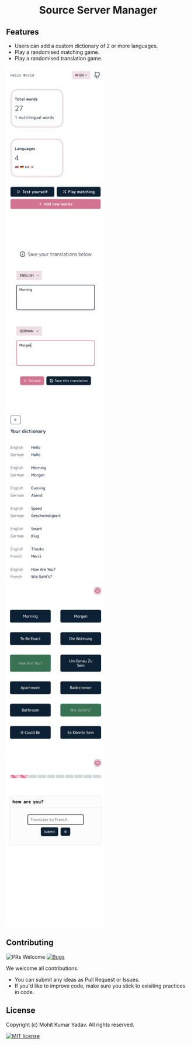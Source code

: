 <h1 align="center">Source Server Manager</h1>

## Features

- Users can add a custom dictionary of 2 or more languages.
- Play a randomised matching game.
- Play a randomised translation game.

<div align="left">
    <img width="270" src="demo/home.png">
    <img width="270" src="demo/add.png">
    <img width="270" src="demo/list.png">
    <img width="270" src="demo/match-success.png">
    <img width="270" src="demo/play.png">
</div>

## Contributing

![PRs Welcome](https://img.shields.io/badge/PRs-welcome-brightgreen.svg?style=flat-square)
[![Bugs](https://img.shields.io/static/v1?label=Bugs&message=Report&color=red&style=flat-square)](https://github.com/mohitkyadav/entumany/issues)

We welcome all contributions.

- You can submit any ideas as Pull Request or Issues.
- If you'd like to improve code, make sure you stick to exisiting practices in code.


## License

Copyright (c) Mohit Kumar Yadav. All rights reserved.

[![MIT license](https://img.shields.io/badge/License-MIT-blue.svg?style=for-the-badge&color=orange)](https://github.com/mohitkyadav/entumany/blob/master/LICENSE)

